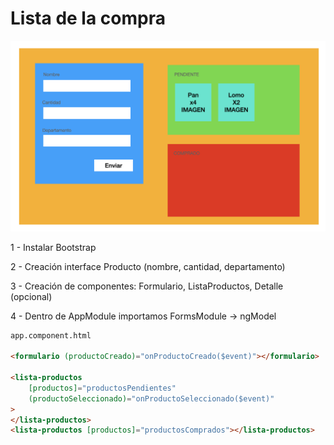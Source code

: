 # Lista de la compra

![ListaCompra](./listacompra.png)

1 - Instalar Bootstrap

2 - Creación interface Producto (nombre, cantidad, departamento)

3 - Creación de componentes: Formulario, ListaProductos, Detalle (opcional)

4 - Dentro de AppModule importamos FormsModule -> ngModel

```html
app.component.html

<formulario (productoCreado)="onProductoCreado($event)"></formulario>

<lista-productos 
    [productos]="productosPendientes"
    (productoSeleccionado)="onProductoSeleccionado($event)"
>
</lista-productos>
<lista-productos [productos]="productosComprados"></lista-productos>
```


